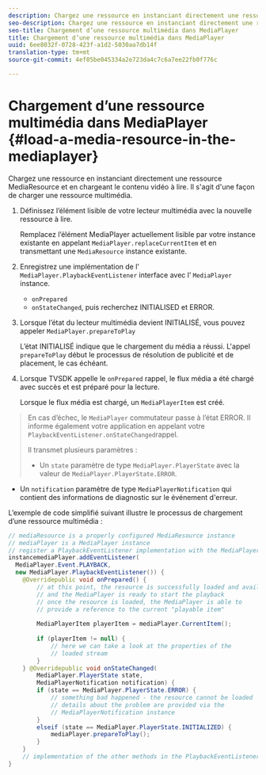 ```yaml
---
description: Chargez une ressource en instanciant directement une ressource MediaResource et en chargeant le contenu vidéo à lire. Il s'agit d'une façon de charger une ressource multimédia.
seo-description: Chargez une ressource en instanciant directement une ressource MediaResource et en chargeant le contenu vidéo à lire. Il s'agit d'une façon de charger une ressource multimédia.
seo-title: Chargement d’une ressource multimédia dans MediaPlayer
title: Chargement d’une ressource multimédia dans MediaPlayer
uuid: 6ee8032f-0728-423f-a1d2-5030aa7db14f
translation-type: tm+mt
source-git-commit: 4ef05be045334a2e723da4c7c6a7ee22fb0f776c

---
```



# Chargement d’une ressource multimédia dans MediaPlayer {#load-a-media-resource-in-the-mediaplayer}

Chargez une ressource en instanciant directement une ressource MediaResource et en chargeant le contenu vidéo à lire. Il s&#39;agit d&#39;une façon de charger une ressource multimédia.

1. Définissez l’élément lisible de votre lecteur multimédia avec la nouvelle ressource à lire.

   Remplacez l’élément MediaPlayer actuellement lisible par votre instance existante en appelant `MediaPlayer.replaceCurrentItem` et en transmettant une `MediaResource` instance existante.

1. Enregistrez une implémentation de l’ `MediaPlayer.PlaybackEventListener` interface avec l’ `MediaPlayer` instance.

   * `onPrepared`
   * `onStateChanged`, puis recherchez INITIALISED et ERROR.

1. Lorsque l’état du lecteur multimédia devient INITIALISÉ, vous pouvez appeler `MediaPlayer.prepareToPlay`

   L’état INITIALISÉ indique que le chargement du média a réussi. L&#39;appel `prepareToPlay` début le processus de résolution de publicité et de placement, le cas échéant.

1. Lorsque TVSDK appelle le `onPrepared` rappel, le flux média a été chargé avec succès et est préparé pour la lecture.

   Lorsque le flux média est chargé, un `MediaPlayerItem` est créé.

>En cas d’échec, le `MediaPlayer` commutateur passe à l’état ERROR. Il informe également votre application en appelant votre `PlaybackEventListener.onStateChanged`rappel.
>
>Il transmet plusieurs paramètres :
>* Un `state` paramètre de type `MediaPlayer.PlayerState` avec la valeur de `MediaPlayer.PlayerState.ERROR`.
   >
   >
* Un `notification` paramètre de type `MediaPlayerNotification` qui contient des informations de diagnostic sur le événement d&#39;erreur.


L’exemple de code simplifié suivant illustre le processus de chargement d’une ressource multimédia :

```java
// mediaResource is a properly configured MediaResource instance 
// mediaPlayer is a MediaPlayer instance 
// register a PlaybackEventListener implementation with the MediaPlayer  
instancemediaPlayer.addEventListener( 
  MediaPlayer.Event.PLAYBACK, 
  new MediaPlayer.PlaybackEventListener()) { 
    @Overridepublic void onPrepared() { 
        // at this point, the resource is successfully loaded and available 
        // and the MediaPlayer is ready to start the playback 
        // once the resource is loaded, the MediaPlayer is able to 
        // provide a reference to the current "playable item" 
 
        MediaPlayerItem playerItem = mediaPlayer.CurrentItem(); 
 
        if (playerItem != null) {     
            // here we can take a look at the properties of the     
            // loaded stream 
        } 
    } @Overridepublic void onStateChanged( 
        MediaPlayer.PlayerState state,  
        MediaPlayerNotification notification) { 
        if (state == MediaPlayer.PlayerState.ERROR) { 
            // something bad happened - the resource cannot be loaded    
            // details about the problem are provided via the  
            // MediaPlayerNotification instance 
        }  
        elseif (state == MediaPlayer.PlayerState.INITIALIZED) {     
            mediaPlayer.prepareToPlay(); 
        } 
    } 
    // implementation of the other methods in the PlaybackEventListener interface... 
} 
```

